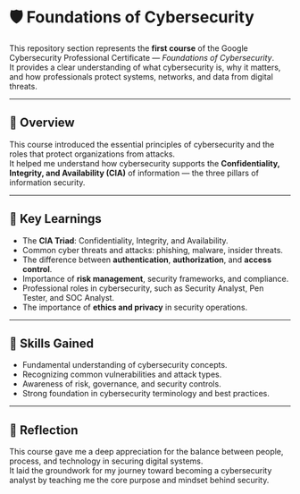 # 🛡️ Foundations of Cybersecurity  

This repository section represents the **first course** of the Google Cybersecurity Professional Certificate — *Foundations of Cybersecurity*.  
It provides a clear understanding of what cybersecurity is, why it matters, and how professionals protect systems, networks, and data from digital threats.

---

## 📘 Overview  
This course introduced the essential principles of cybersecurity and the roles that protect organizations from attacks.  
It helped me understand how cybersecurity supports the **Confidentiality, Integrity, and Availability (CIA)** of information — the three pillars of information security.

---

## 🎯 Key Learnings  
- The **CIA Triad**: Confidentiality, Integrity, and Availability.  
- Common cyber threats and attacks: phishing, malware, insider threats.  
- The difference between **authentication**, **authorization**, and **access control**.  
- Importance of **risk management**, security frameworks, and compliance.  
- Professional roles in cybersecurity, such as Security Analyst, Pen Tester, and SOC Analyst.  
- The importance of **ethics and privacy** in security operations.

---

## 🧠 Skills Gained  
- Fundamental understanding of cybersecurity concepts.  
- Recognizing common vulnerabilities and attack types.  
- Awareness of risk, governance, and security controls.  
- Strong foundation in cybersecurity terminology and best practices.

---

## 🧩 Reflection  
This course gave me a deep appreciation for the balance between people, process, and technology in securing digital systems.  
It laid the groundwork for my journey toward becoming a cybersecurity analyst by teaching me the core purpose and mindset behind security.
